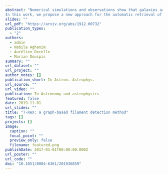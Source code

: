 ```yaml
---
abstract: "Numerical simulations and observations show that galaxies are not uniformly distributed in the universe but, rather, they are spread across a filamentary structure. In this large-scale pattern, highly dense regions are linked together by bridges and walls, all of them surrounded by vast, nearly-empty areas. While nodes of the network are widely studied in the literature, simulations indicate that half of the mass budget comes from a more diffuse part of the network, which is made up of filaments. In the context of recent and upcoming large galaxy surveys, it becomes essential that we identify and classify features of the Cosmic Web in an automatic way in order to study their physical properties and the impact of the cosmic environment on galaxies and their evolution.
In this work, we propose a new approach for the automatic retrieval of the underlying filamentary structure from a 2D or 3D galaxy distribution using graph theory and the assumption that paths that link galaxies together with the minimum total length highlight the underlying distribution. To obtain a smoothed version of this topological prior, we embedded it in a Gaussian mixtures framework. In addition to a geometrical description of the pattern, a bootstrap-like estimate of these regularised minimum spanning trees allowed us to obtain a map characterising the frequency at which an area of the domain is crossed. Using the distribution of halos derived from numerical simulations, we show that the proposed method is able to recover the filamentary pattern in a 2D or 3D distribution of points with noise and outliers robustness with a few comprehensible parameters."
slides: ""
url_pdf: "https://arxiv.org/abs/1912.00732"
publication_types:
  - "2"
authors:
  - admin
  - Nabila Aghanim
  - Aurélien Decelle
  - Marian Douspis
summary: ""
url_dataset: ""
url_project: ""
author_notes: []
publication_short: In Astron. Astrophys.
url_source: ""
url_video: ""
publication: In Astronomy and astrophysics
featured: false
date: 2019-11-01
url_slides: ""
title: "T-ReX: a graph-based filament detection method"
tags: []
projects: []
image:
  caption: ""
  focal_point: ""
  preview_only: false
  filename: featured.png
publishDate: 2017-01-01T00:00:00.000Z
url_poster: ""
url_code: ""
doi: "10.1051/0004-6361/201936859"
---
```

